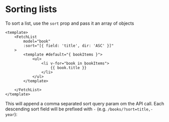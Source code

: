 # Sorting lists

To sort a list, use the `sort` prop and pass it an array of objects

```vue
<template>
    <FetchList 
        model="book" 
        :sort="[{ field: 'title', dir: 'ASC' }]"
    >
        <template #default="{ bookItems }">
            <ul>
                <li v-for="book in bookItems">
                    {{ book.title }}
                </li>
            </ul>
        </template>
        
    </FetchList>
</template>
```

This will append a comma separated sort query param om the API call. Each
descending sort field will be prefixed with `-` (e.g.
`/books/?sort=title,-year`):
